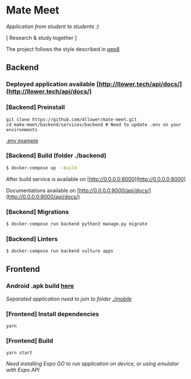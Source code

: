 # Mate Meet

*Application from student to students :)*

[ Research & study together ]

The project follows the style described in [pep8](https://www.python.org/dev/peps/pep-0008/)

## Backend

### Deployed application available [http://llower.tech/api/docs/](http://llower.tech/api/docs/)

### [Backend] Preinstall
```
git clone https://github.com/4llower/mate-meet.git
cd make-meet/backend/services/backend # Need to update .env on your environments
```
[.env example](https://github.com/4llower/mate-meet/blob/master/backend/services/backend/.env.example)

### [Backend] Build (folder ./backend)

```bash
$ docker-compose up --build
```

After build service is available on [http://0.0.0.0:8000](http://0.0.0.0:8000)

Documentations available on [http://0.0.0.0:8000/api/docs/](http://0.0.0.0:8000/api/docs/)

### [Backend] Migrations

```bash
$ docker-compose run backend python3 manage.py migrate
```

### [Backend] Linters

```bash
$ docker-compose run backend vulture apps
```

## Frontend

### Android .apk build [here](https://drive.google.com/drive/folders/1M-xjeSdwyMq68MiQPgETLYt2Gk48KOmA?usp=sharing)

*Separated application need to join to folder [./mobile](https://github.com/4llower/mate-meet/tree/master/mobile)*

### [Frontend] Install dependencies
```
yarn
```

### [Frontend] Build
```
yarn start
```
*Need installing Expo GO to run application on device, or using emulator with Expo API*
